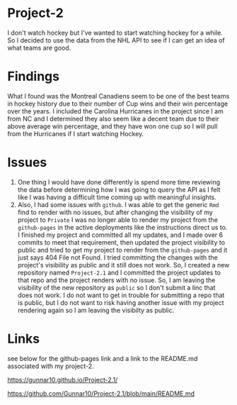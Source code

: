 # Project-2  
I don't watch hockey but I've wanted to start watching hockey for a while. So I decided to use the data from the NHL API to see if I can get an idea of what teams are good. 

# Findings  

What I found was the Montreal Canadiens seem to be one of the best teams in hockey history due to their number of Cup wins and their win percentage over the years. I included the Carolina Hurricanes in the project since I am from NC and I determined they also seem like a decent team due to their above average win percentage, and they have won one cup so I will pull from the Hurricanes if I start watching Hockey.  

# Issues  

1. One thing I would have done differently is spend more time reviewing the data before determining how I was going to query the API as I felt like I was having a difficult time coming up with meaningful insights.  
1. Also, I had some issues with `github`. I was able to get the generic `Rmd` find to render with no issues, but after changing the visibility of my project to `Private` I was no longer able to render my project from the `github-pages` in the active deployments like the instructions direct us to.  I finished my project and committed all my updates, and I made over 6 commits to meet that requirement, then updated the project visibility to public and tried to get my project to render from the `github-pages` and it just says 404 File not Found. I tried committing the changes with the project's visibility as public and it still does not work.  So, I created a new repository named `Project-2.1` and I committed the project updates to that repo and the project renders with no issue. So, I am leaving the visibility of the new repository as `public` so I don't submit a linc that does not work. I do not want to get in trouble for submitting a repo that is public, but I do not want to risk having another issue with my project rendering again so I am leaving the visibilty as public.

# Links

see below for the github-pages link and a link to the README.md associated with my project-2.  

https://gunnar10.github.io/Project-2.1/  

https://github.com/Gunnar10/Project-2.1/blob/main/README.md
